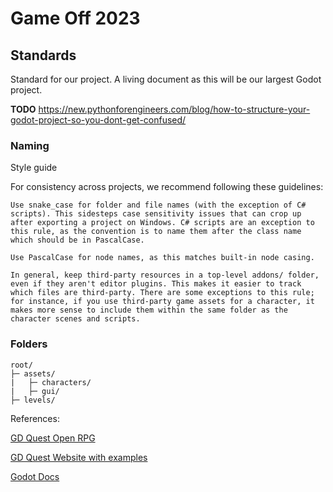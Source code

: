 # Game Off 2023

## Standards
Standard for our project. A living document as this will be our largest Godot project.

__TODO__ https://new.pythonforengineers.com/blog/how-to-structure-your-godot-project-so-you-dont-get-confused/

### Naming

Style guide

For consistency across projects, we recommend following these guidelines:

    Use snake_case for folder and file names (with the exception of C# scripts). This sidesteps case sensitivity issues that can crop up after exporting a project on Windows. C# scripts are an exception to this rule, as the convention is to name them after the class name which should be in PascalCase.

    Use PascalCase for node names, as this matches built-in node casing.

    In general, keep third-party resources in a top-level addons/ folder, even if they aren't editor plugins. This makes it easier to track which files are third-party. There are some exceptions to this rule; for instance, if you use third-party game assets for a character, it makes more sense to include them within the same folder as the character scenes and scripts.




### Folders
```
root/
├─ assets/
|   ├─ characters/
|   ├─ gui/
├─ levels/
```

References:

[GD Quest Open RPG](https://github.com/gdquest-demos/godot-open-rpg)

[GD Quest Website with examples](https://gdquest.gitbook.io/gdquests-guidelines/godot-gdscript-guidelines)

[Godot Docs](https://docs.godotengine.org/en/stable/tutorials/best_practices/project_organization.html)
